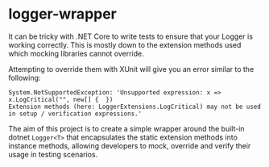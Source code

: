 # logger-wrapper

It can be tricky with .NET Core to write tests to ensure that your Logger is working correctly. This is mostly down to the extension methods used which mocking libraries cannot override.

Attempting to override them with XUnit will give you an error similar to the following:

```
System.NotSupportedException: 'Unsupported expression: x => x.LogCritical("", new[] {  })
Extension methods (here: LoggerExtensions.LogCritical) may not be used in setup / verification expressions.'
```

The aim of this project is to create a simple wrapper around the built-in dotnet `Logger<T>` that encapsulates the static extension methods into instance methods, allowing developers to mock, override and verify their usage in testing scenarios.
